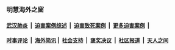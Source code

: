 
### 明慧海外之窗

####  [武汉肺炎](indexes/365.md?t=06032100) &nbsp;|&nbsp;  [迫害案例综述](indexes/328.md?t=06032100) &nbsp;|&nbsp; [迫害致死案例](indexes/277.md?t=06032100)  &nbsp;|&nbsp; [更多迫害案例](indexes/81.md?t=06032100)  &nbsp;|&nbsp; 
####  [时事评论](indexes/19.md?t=06032100) &nbsp;|&nbsp; [海外简讯](indexes/245.md?t=06032100)&nbsp;|&nbsp;  [社会支持](indexes/140.md?t=06032100) &nbsp;|&nbsp; [褒奖决议](indexes/282.md?t=06032100) &nbsp;|&nbsp; [社区报道](indexes/91.md?t=06032100)  &nbsp;|&nbsp; [天人之间](indexes/78.md?t=06032100) 

